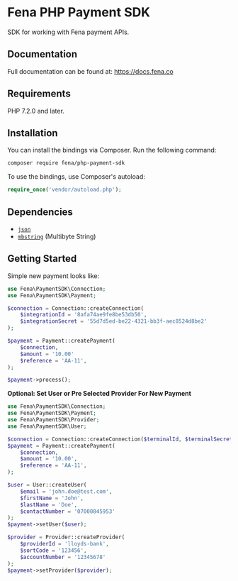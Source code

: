 # Fena PHP Payment SDK

SDK for working with Fena payment APIs.

## Documentation

Full documentation can be found at: https://docs.fena.co

## Requirements

PHP 7.2.0 and later.

## Installation

You can install the bindings via Composer. Run the following command:

```bash
composer require fena/php-payment-sdk
```

To use the bindings, use Composer's autoload:

```php
require_once('vendor/autoload.php');
```

## Dependencies

- [`json`](https://secure.php.net/manual/en/book.json.php)
- [`mbstring`](https://secure.php.net/manual/en/book.mbstring.php) (Multibyte String)

## Getting Started

Simple new payment looks like:

```php
use Fena\PaymentSDK\Connection;
use Fena\PaymentSDK\Payment;

$connection = Connection::createConnection(
    $integrationId = '8afa74ae9fe8be53db50',
    $integrationSecret = '55d7d5ed-be22-4321-bb3f-aec8524d8be2'
);

$payment = Payment::createPayment(
    $connection,
    $amount = '10.00'
    $reference = 'AA-11',
);

$payment->process();
```

**Optional: Set User or Pre Selected Provider For New Payment**

```php
use Fena\PaymentSDK\Connection;
use Fena\PaymentSDK\Payment;
use Fena\PaymentSDK\Provider;
use Fena\PaymentSDK\User;

$connection = Connection::createConnection($terminalId, $terminalSecret);
$payment = Payment::createPayment(
    $connection,
    $amount = '10.00',
    $reference = 'AA-11',
);

$user = User::createUser(
    $email = 'john.doe@test.com',
    $firstName = 'John',
    $lastName = 'Doe',
    $contactNumber = '07000845953'
);
$payment->setUser($user);

$provider = Provider::createProvider(
    $providerId = 'lloyds-bank',
    $sortCode = '123456',
    $accountNumber = '12345678'
);
$payment->setProvider($provider);
```
